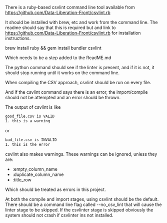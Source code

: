 There is a ruby-based csvlint command line tool available from https://github.com/Data-Liberation-Front/csvlint.rb

It should be installed with brew, etc and work from the command line. The readme should say that this is required but and link to https://github.com/Data-Liberation-Front/csvlint.rb for installation instructions.

brew install ruby && gem install bundler csvlint

Which needs to be a step added to the ReadME.md

The python command should see if the linter is present, and if it is not, it should stop running until it works on the command line.

When compiling the CSV approach, csvlint should be run on every file.

And if the csvlint command says there is an error, the import/compile should not be attempted and an error should be thrown.

The output of csvlint is like

```bash
good_file.csv is VALID
1. this is a warning
```

or

```bash
bad_file.csv is INVALID
1. this is the error
```

csvlint also makes warnings. These warnings can be ignored, unless they are:

* :empty_column_name
* :duplicate_column_name
* :title_row

Which should be treated as errors in this project.

At both the compile and import stages, using csvlint should be the default.
There should be a command line flag called --no_csv_lint that will cause the linter stage to be skipped.
If the csvlinter stage is skipped obviously the system should not crash if csvlinter ins not installed.
